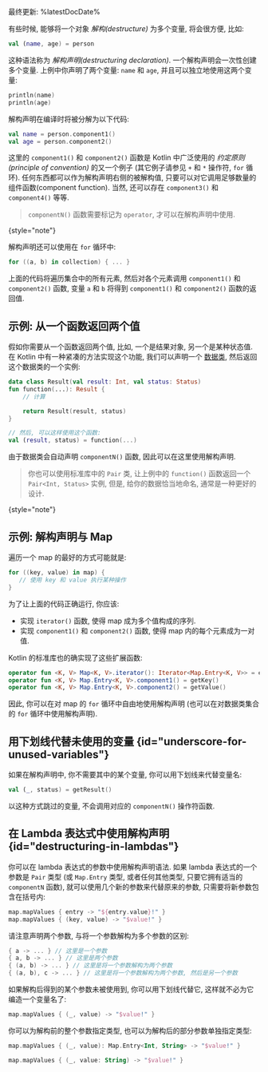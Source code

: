 [//]: # (title: 解构声明)

最终更新: %latestDocDate%

有些时候, 能够将一个对象 *解构(destructure)* 为多个变量, 将会很方便, 比如:

```kotlin
val (name, age) = person
```

这种语法称为 *解构声明(destructuring declaration)*. 一个解构声明会一次性创建多个变量.
上例中你声明了两个变量: `name` 和 `age`, 并且可以独立地使用这两个变量:

```kotlin
println(name)
println(age)
```

解构声明在编译时将被分解为以下代码:

```kotlin
val name = person.component1()
val age = person.component2()
```

这里的 `component1()` 和 `component2()` 函数是 Kotlin 中广泛使用的 *约定原则(principle of convention)* 的又一个例子
(其它例子请参见 `+` 和 `*` 操作符, `for` 循环).
任何东西都可以作为解构声明右侧的被解构值, 只要可以对它调用足够数量的组件函数(component function).
当然, 还可以存在 `component3()` 和 `component4()` 等等.

> `componentN()` 函数需要标记为 `operator`, 才可以在解构声明中使用.
>
{style="note"}

解构声明还可以使用在 `for` 循环中:

```kotlin
for ((a, b) in collection) { ... }
```

上面的代码将遍历集合中的所有元素, 然后对各个元素调用 `component1()` 和 `component2()` 函数, 变量 `a` 和 `b` 将得到 `component1()` 和 `component2()` 函数的返回值.

## 示例: 从一个函数返回两个值

假如你需要从一个函数返回两个值, 比如, 一个是结果对象, 另一个是某种状态值.
在 Kotlin 中有一种紧凑的方法实现这个功能, 我们可以声明一个 [数据类](data-classes.md),
然后返回这个数据类的一个实例:

```kotlin
data class Result(val result: Int, val status: Status)
fun function(...): Result {
    // 计算

    return Result(result, status)
}

// 然后, 可以这样使用这个函数:
val (result, status) = function(...)
```

由于数据类会自动声明 `componentN()` 函数, 因此可以在这里使用解构声明.

> 你也可以使用标准库中的 `Pair` 类, 让上例中的 `function()` 函数返回一个 `Pair<Int, Status>` 实例,
> 但是, 给你的数据恰当地命名, 通常是一种更好的设计.
>
{style="note"}

## 示例: 解构声明与 Map

遍历一个 map 的最好的方式可能就是:

```kotlin
for ((key, value) in map) {
   // 使用 key 和 value 执行某种操作
}
```

为了让上面的代码正确运行, 你应该:

* 实现 `iterator()` 函数, 使得 map 成为多个值构成的序列.
* 实现 `component1()` 和 `component2()` 函数, 使得 map 内的每个元素成为一对值.

Kotlin 的标准库也的确实现了这些扩展函数:

```kotlin
operator fun <K, V> Map<K, V>.iterator(): Iterator<Map.Entry<K, V>> = entrySet().iterator()
operator fun <K, V> Map.Entry<K, V>.component1() = getKey()
operator fun <K, V> Map.Entry<K, V>.component2() = getValue()
```

因此, 你可以在对 map 的 `for` 循环中自由地使用解构声明
(也可以在对数据类集合的 `for` 循环中使用解构声明).

## 用下划线代替未使用的变量 {id="underscore-for-unused-variables"}

如果在解构声明中, 你不需要其中的某个变量, 你可以用下划线来代替变量名:

```kotlin
val (_, status) = getResult()
```

以这种方式跳过的变量, 不会调用对应的 `componentN()` 操作符函数.

## 在 Lambda 表达式中使用解构声明 {id="destructuring-in-lambdas"}

你可以在 lambda 表达式的参数中使用解构声明语法. 如果 lambda 表达式的一个参数是 `Pair` 类型
(或 `Map.Entry` 类型, 或者任何其他类型, 只要它拥有适当的 `componentN` 函数),
就可以使用几个新的参数来代替原来的参数, 只需要将新参数包含在括号内:

```kotlin
map.mapValues { entry -> "${entry.value}!" }
map.mapValues { (key, value) -> "$value!" }
```

请注意声明两个参数, 与将一个参数解构为多个参数的区别:

```kotlin
{ a -> ... } // 这里是一个参数
{ a, b -> ... } // 这里是两个参数
{ (a, b) -> ... } // 这里是将一个参数解构为两个参数
{ (a, b), c -> ... } // 这里是将一个参数解构为两个参数, 然后是另一个参数
```

如果解构后得到的某个参数未被使用到, 你可以用下划线代替它, 这样就不必为它编造一个变量名了:

```kotlin
map.mapValues { (_, value) -> "$value!" }
```

你可以为解构前的整个参数指定类型, 也可以为解构后的部分参数单独指定类型:

```kotlin
map.mapValues { (_, value): Map.Entry<Int, String> -> "$value!" }

map.mapValues { (_, value: String) -> "$value!" }
```
